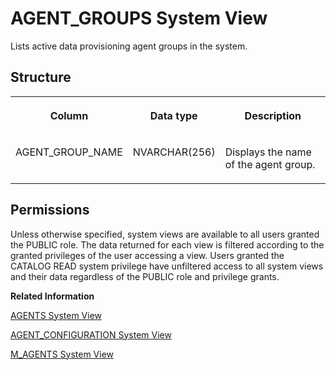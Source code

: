 <!-- loioefefb225485945e29f14bb859456c145 -->

# AGENT\_GROUPS System View

Lists active data provisioning agent groups in the system.



<a name="loioefefb225485945e29f14bb859456c145__section_q2v_lvn_bhb"/>

## Structure


<table>
<tr>
<th valign="top">

Column

</th>
<th valign="top">

Data type

</th>
<th valign="top">

Description

</th>
</tr>
<tr>
<td valign="top">

AGENT\_GROUP\_NAME

</td>
<td valign="top">

NVARCHAR\(256\)

</td>
<td valign="top">

Displays the name of the agent group.

</td>
</tr>
</table>



<a name="loioefefb225485945e29f14bb859456c145__section_ajt_zhc_bzb"/>

## Permissions

Unless otherwise specified, system views are available to all users granted the PUBLIC role. The data returned for each view is filtered according to the granted privileges of the user accessing a view. Users granted the CATALOG READ system privilege have unfiltered access to all system views and their data regardless of the PUBLIC role and privilege grants.

**Related Information**  


[AGENTS System View](agents-system-view-c4bec1f.md "Lists active data provisioning agents in the system.")

[AGENT\_CONFIGURATION System View](agent-configuration-system-view-fee165a.md "Provides agent configuration information.")

[M\_AGENTS System View](../022-Monitoring-Views/m-agents-system-view-a866f34.md "Provides agent host information.")

